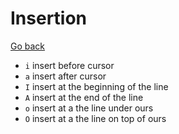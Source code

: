 # Insertion

[Go back](..)

* `i` insert before cursor
* `a` insert after cursor
* `I` insert at the beginning of the line
* `A` insert at the end of the line
* `o` insert at a the line under ours
* `O` insert at a the line on top of ours